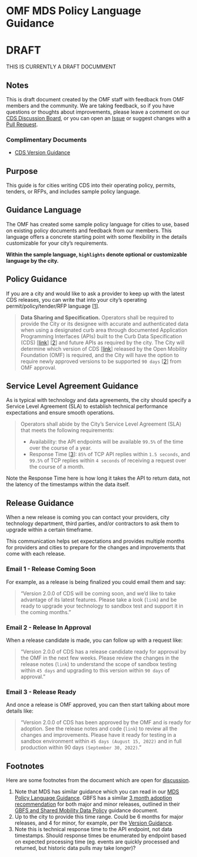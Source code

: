 # OMF MDS Policy Language Guidance

# DRAFT

THIS IS CURRENTLY A DRAFT DOCUMMENT

## Notes

This is draft document created by the OMF staff with feedback from OMF members and the community. We are taking feedback, so if you have questions or thoughts about improvements, please leave a comment on our [CDS Discussion Board](https://github.com/openmobilityfoundation/curb-data-specification/discussions), or you can open an [Issue](https://github.com/openmobilityfoundation/governance/issues) or suggest changes with a [Pull Request](https://github.com/openmobilityfoundation/governance/pulls). 

### Complimentary Documents

- [CDS Version Guidance](https://github.com/openmobilityfoundation/governance/blob/main/technical/OMF-CDS-Version-Guidance.md)

## Purpose

This guide is for cities writing CDS into their operating policy, permits, tenders, or RFPs, and includes sample policy language. 

## Guidance Language

The OMF has created some sample policy language for cities to use, based on existing policy documents and feedback from our members. This language offers a concrete starting point with some flexibility in the details customizable for your city’s requirements. 

**Within the sample language, `highlights` denote optional or customizable language by the city.**

## Policy Guidance

If you are a city and would like to ask a provider to keep up with the latest CDS releases, you can write that into your city’s operating permit/policy/tender/RFP language [[1](#footnotes)].  

> **Data Sharing and Specification.** Operators shall be required to provide the City or its designee with accurate and authenticated data when using a designated curb area through documented Application Programming Interfaces (APIs) built to the Curb Data Specification (CDS) [[link](https://github.com/openmobilityfoundation/curb-data-specification)] [[2](#footnotes)] and future APIs as required by the city. The City will determine which version of CDS [[link](https://github.com/openmobilityfoundation/curb-data-specification/wiki/Releases)] released by the Open Mobility Foundation (OMF) is required, and the City will have the option to require newly approved versions to be supported `90 days` [[2](#footnotes)] from OMF approval.

## Service Level Agreement Guidance

As is typical with technology and data agreements, the city should specify a Service Level Agreement (SLA) to establish technical performance expectations and ensure smooth operations.

> Operators shall abide by the City’s Service Level Agreement (SLA) that meets the following requirements:
> - Availability: the API endpoints will be available `99.5%` of the time over the course of a year.
> - Response Time [[3](#footnotes)]: `85%` of TCP API replies within `1.5 seconds`, and `99.5%` of TCP replies within `4 seconds` of receiving a request over the course of a month.

Note the Response Time here is how long it takes the API to return data, not the latency of the timestamps within the data itself. 

## Release Guidance

When a new release is coming you can contact your providers, city technology department, third parties, and/or contractors to ask them to upgrade within a certain timeframe.  

This communication helps set expectations and provides multiple months for providers and cities to prepare for the changes and improvements that come with each release.

### Email 1 - Release Coming Soon

For example, as a release is being finalized you could email them and say:

> “Version 2.0.0 of CDS will be coming soon, and we’d like to take advantage of its latest features.  Please take a look (`link`) and be ready to upgrade your technology to sandbox test and support it in the coming months.”

### Email 2 - Release In Approval

When a release candidate is made, you can follow up with a request like:

> “Version 2.0.0 of CDS has a release candidate ready for approval by the OMF in the next few weeks.  Please review the changes in the release notes (`link`) to understand the scope of sandbox testing within `45 days` and upgrading to this version within `90 days` of approval.”

### Email 3 - Release Ready

And once a release is OMF approved, you can then start talking about more details like:

> “Version 2.0.0 of CDS has been approved by the OMF and is ready for adoption. See the release notes and code (`link`) to review all the changes and improvements. Please have it ready for testing in a sandbox environment within `45 days (August 15, 2022)` and in full production within 90 days `(September 30, 2022)`.”

## Footnotes 

Here are some footnotes from the document which are open for [discussion](https://github.com/openmobilityfoundation/mobility-data-specification/discussions).

1. Note that MDS has similar guidance which you can read in our [MDS Policy Language Guidance](https://github.com/openmobilityfoundation/governance/blob/main/technical/OMF-MDS-Policy-Language-Guidance.md). GBFS has a similar [3 month adoption recommendation](https://github.com/NABSA/gbfs/blob/master/gbfs.md#version-endpoints) for both major and minor releases, outlined in their [GBFS and Shared Mobility Data Policy](https://mobilitydata.org/gbfs-and-shared-mobility-data-policy/) guidance document.
2. Up to the city to provide this time range. Could be 6 months for major releases, and 4 for minor, for example, per the [Version Guidance](https://github.com/openmobilityfoundation/governance/blob/main/technical/OMF-MDS-Version-Guidance.md).
3. Note this is technical response time to the API endpoint, not data timestamps. Should response times be enumerated by endpoint based on expected processing time (eg. events are quickly processed and returned, but historic data pulls may take longer)?
